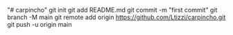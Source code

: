 "# carpincho"  git init git add README.md git commit -m "first commit" git branch -M main git remote add origin https://github.com/Ltizzi/carpincho.git git push -u origin main
